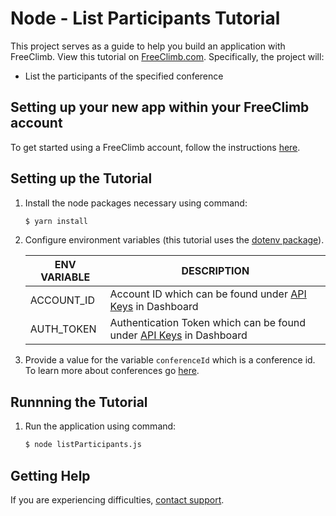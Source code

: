 # Node - List Participants Tutorial

This project serves as a guide to help you build an application with FreeClimb. View this tutorial on [FreeClimb.com](https://docs.freeclimb.com/docs/list-conference-participants#section-nodejs). Specifically, the project will:

- List the participants of the specified conference   

## Setting up your new app within your FreeClimb account

To get started using a FreeClimb account, follow the instructions [here](https://docs.freeclimb.com/docs/getting-started-with-freeclimb).

## Setting up the Tutorial

1. Install the node packages necessary using command:

   ```bash
   $ yarn install
   ```

2. Configure environment variables (this tutorial uses the [dotenv package](https://www.npmjs.com/package/dotenv)).

   | ENV VARIABLE            | DESCRIPTION                                                                                                                                                                             |
   | ----------------------- | --------------------------------------------------------------------------------------------------------------------------------------------------------------------------------------- |
   | ACCOUNT_ID              | Account ID which can be found under [API Keys](https://www.freeclimb.com/dashboard/portal/account/authentication) in Dashboard                                                         |
   | AUTH_TOKEN              | Authentication Token which can be found under [API Keys](https://www.freeclimb.com/dashboard/portal/account/authentication) in Dashboard                                               |

3. Provide a value for the variable `conferenceId` which is a conference id. To learn more about conferences go [here](https://docs.freeclimb.com/reference/conferences-2).

## Runnning the Tutorial

1. Run the application using command:

   ```bash
   $ node listParticipants.js
   ```

## Getting Help

If you are experiencing difficulties, [contact support](https://freeclimb.com/support).
